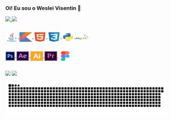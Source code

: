 ### Oi! Eu sou o Weslei Visentin 👋


<div>
  <a href="https://github.com/wesleivisentin">
  <img height="180em" src="https://github-readme-stats.vercel.app/api?username=wesleivisentin&show_icons=true&theme=dracula&include_all_commits=true&count_private=true"/>
  <img height="180em" src="https://github-readme-stats.vercel.app/api/top-langs/?username=wesleivisentin&layout=compact&langs_count=7&theme=dracula"/>
</div>
<div style="display: inline_block"><br>

  <img align="center" alt="wes-java" height="30" width="40" 
src="https://github.com/devicons/devicon/blob/master/icons/java/java-original.svg">
  <img align="center" alt="wes-kotlin" height="30" width="40" 
src="https://github.com/devicons/devicon/blob/master/icons/kotlin/kotlin-original.svg">
  <img align="center" alt="wes-HTML" height="30" width="40" src="https://raw.githubusercontent.com/devicons/devicon/master/icons/html5/html5-original.svg">
  <img align="center" alt="wes-CSS" height="30" width="40" 
src="https://raw.githubusercontent.com/devicons/devicon/master/icons/css3/css3-original.svg">
  <img align="center" alt="wes-Python" height="30" width="40" src="https://raw.githubusercontent.com/devicons/devicon/master/icons/python/python-original.svg">
  <img align="center" alt="wes-mysql" height="30" width="40" src="https://github.com/devicons/devicon/blob/master/icons/mysql/mysql-original-wordmark.svg">
  ##

  <img align="center" alt="wes-photoshop" height="30" width="30" src="https://github.com/wesleivisentin/estudos/blob/main/logos/photoshop.png">
   <img align="center" alt="wes-after" height="30" width="40" src="https://github.com/devicons/devicon/blob/master/icons/aftereffects/aftereffects-original.svg">
  <img align="center" alt="wes-illustrator" height="30" width="40" src="https://github.com/devicons/devicon/blob/master/icons/illustrator/illustrator-plain.svg">
  <img align="center" alt="wes-premier" height="30" width="40" src="https://github.com/devicons/devicon/blob/master/icons/premierepro/premierepro-original.svg">
  <img align="center" alt="wes-figma" height="30" width="40" src="https://github.com/devicons/devicon/blob/master/icons/figma/figma-original.svg">
 
  <div style="display: inline_block"><br>
  
  
  <div> 
  
  <a href="https://instagram.com/wesleivisentin" target="_blank"><img src="https://img.shields.io/badge/-Instagram-%23E4405F?style=for-the-badge&logo=instagram&logoColor=white" target="_blank"></a>
  <a href="https://www.linkedin.com/in/weslei-visentin-a2a593120" target="_blank"><img src="https://img.shields.io/badge/-LinkedIn-%230077B5?style=for-the-badge&logo=linkedin&logoColor=white" target="_blank"></a> 
 
 ![Snake animation](https://github.com/wesleivisentin/wesleivisentin/blob/output/github-contribution-grid-snake.svg)
 
</div>

